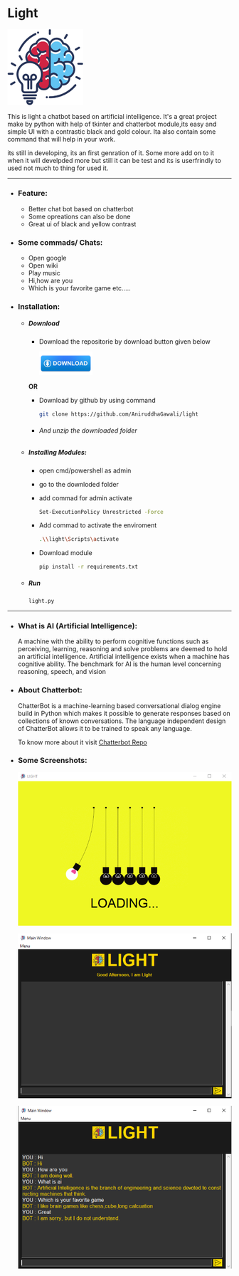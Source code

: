 # Light
[<img src="https://github.com/AniruddhaGawali/light/blob/master/data/img/img.png" width="170">](https://github.com/AniruddhaGawali/light)

This is light a chatbot based on artificial intelligence. It's a great project make by python with help of tkinter and chatterbot module,its easy and simple UI with a contrastic black and gold colour. Ita also contain some command that will help in your work. 

its still in developing, its an first genration of it. Some more add on to it when it will develpded more but still it can be test and its is userfrindly to used not much to thing for used it.


------------


- ### Feature:
	- Better chat bot based on chatterbot
	- Some opreations can also be done
	- Great ui of black and yellow contrast

- ### Some commads/ Chats:
	- Open google
	- Open wiki
	- Play music
	- Hi,how are you
	- Which is your favorite game
	etc.....
	
- ### Installation:

	- ##### Download 
	
		 - Download the repositorie by download button given below
		 
			 [<img src="https://github.com/AniruddhaGawali/light/blob/master/data/img/download1.png" width="120">](https://github.com/AniruddhaGawali/light/archive/master.zip)	
			 
		**OR**
		
		 - Download by github by using command
		 
			 ```bash
			git clone https://github.com/AniruddhaGawali/light

			 ```
		 - ###### And unzip the downloaded folder 
		 
	- ##### Installing Modules:
	
		- open cmd/powershell as admin
		
		- go to the downloded folder 
		
		- add commad for admin activate
			```bash
			Set-ExecutionPolicy Unrestricted -Force
			```
		
		- Add commad to activate the enviroment
			```bash
			.\\light\Scripts\activate
			```
		
		- Download module
			```bash
			pip install -r requirements.txt
			```
		
	- ##### Run
		```bash
		light.py 
		```


------------


- ### What is AI (Artificial Intelligence):

	A machine with the ability to perform cognitive functions such as perceiving, learning, reasoning and solve problems are deemed to hold an artificial intelligence. Artificial intelligence exists when a machine has cognitive ability. The benchmark for AI is the human level concerning reasoning, speech, and vision

- ### About Chatterbot:
	 ChatterBot is a machine-learning based conversational dialog engine build in Python which makes it possible to generate responses based on collections of known conversations. The language independent design of ChatterBot allows it to be trained to speak any language.
	 
	 To know more about it visit [Chatterbot Repo](https://github.com/gunthercox/ChatterBot)
	 
- ### Some Screenshots:
	[<img src="https://github.com/AniruddhaGawali/light/blob/master/data/img/img2.png" width="500">](https://github.com/AniruddhaGawali/light/blob/master/data/img/img2.png)
	
	
	
	[<img src="https://github.com/AniruddhaGawali/light/blob/master/data/img/img1.png" width="500">](https://github.com/AniruddhaGawali/light/blob/master/data/img/img1.png)
	
	
	
	[<img src="https://github.com/AniruddhaGawali/light/blob/master/data/img/img3.png" width="500">](https://github.com/AniruddhaGawali/light/blob/master/data/img/img3.png)
	
	

